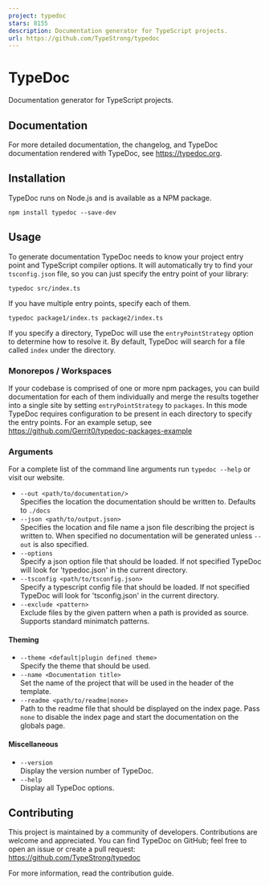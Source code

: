 ```yaml
---
project: typedoc
stars: 8155
description: Documentation generator for TypeScript projects.
url: https://github.com/TypeStrong/typedoc
---
```


TypeDoc
=======

Documentation generator for TypeScript projects.

Documentation
-------------

For more detailed documentation, the changelog, and TypeDoc documentation rendered with TypeDoc, see https://typedoc.org.

Installation
------------

TypeDoc runs on Node.js and is available as a NPM package.

```
npm install typedoc --save-dev
```

Usage
-----

To generate documentation TypeDoc needs to know your project entry point and TypeScript compiler options. It will automatically try to find your `tsconfig.json` file, so you can just specify the entry point of your library:

```
typedoc src/index.ts
```

If you have multiple entry points, specify each of them.

```
typedoc package1/index.ts package2/index.ts
```

If you specify a directory, TypeDoc will use the `entryPointStrategy` option to determine how to resolve it. By default, TypeDoc will search for a file called `index` under the directory.

### Monorepos / Workspaces

If your codebase is comprised of one or more npm packages, you can build documentation for each of them individually and merge the results together into a single site by setting `entryPointStrategy` to `packages`. In this mode TypeDoc requires configuration to be present in each directory to specify the entry points. For an example setup, see https://github.com/Gerrit0/typedoc-packages-example

### Arguments

For a complete list of the command line arguments run `typedoc --help` or visit our website.

-   `--out <path/to/documentation/>`  
    Specifies the location the documentation should be written to. Defaults to `./docs`
-   `--json <path/to/output.json>`  
    Specifies the location and file name a json file describing the project is written to. When specified no documentation will be generated unless `--out` is also specified.
-   `--options`  
    Specify a json option file that should be loaded. If not specified TypeDoc will look for 'typedoc.json' in the current directory.
-   `--tsconfig <path/to/tsconfig.json>`  
    Specify a typescript config file that should be loaded. If not specified TypeDoc will look for 'tsconfig.json' in the current directory.
-   `--exclude <pattern>`  
    Exclude files by the given pattern when a path is provided as source. Supports standard minimatch patterns.

#### Theming

-   `--theme <default|plugin defined theme>`  
    Specify the theme that should be used.
-   `--name <Documentation title>`  
    Set the name of the project that will be used in the header of the template.
-   `--readme <path/to/readme|none>`  
    Path to the readme file that should be displayed on the index page. Pass `none` to disable the index page and start the documentation on the globals page.

#### Miscellaneous

-   `--version`  
    Display the version number of TypeDoc.
-   `--help`  
    Display all TypeDoc options.

Contributing
------------

This project is maintained by a community of developers. Contributions are welcome and appreciated. You can find TypeDoc on GitHub; feel free to open an issue or create a pull request: https://github.com/TypeStrong/typedoc

For more information, read the contribution guide.
